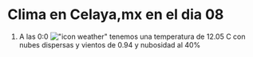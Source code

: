 # Clima en Celaya,mx en el dia 08

1. A las 0:0 !["icon weather"](http://openweathermap.org/img/w/03n.png) tenemos una temperatura de 12.05 C con nubes dispersas y  vientos de 0.94 y nubosidad al 40%
